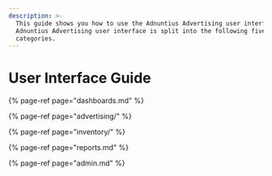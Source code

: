 ```yaml
---
description: >-
  This guide shows you how to use the Adnuntius Advertising user interface. The
  Adnuntius Advertising user interface is split into the following five main
  categories.
---
```


# User Interface Guide

{% page-ref page="dashboards.md" %}

{% page-ref page="advertising/" %}

{% page-ref page="inventory/" %}

{% page-ref page="reports.md" %}

{% page-ref page="admin.md" %}



